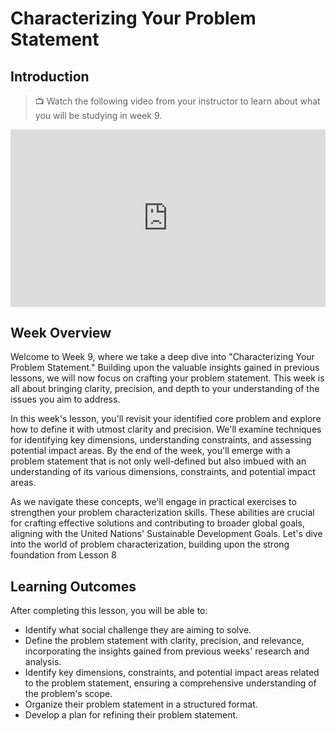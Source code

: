 # Characterizing Your Problem Statement

## Introduction

> 📺 Watch the following video from your instructor to learn about what you will be studying in week 9.

<div style="position: relative; padding-bottom: 56.25%; height: 0;"><iframe src="https://www.youtube.com/embed/DKZ-02B4ViI?si=_ajgzR3J1P-Ws1po"  title="YouTube video player" frameborder="0" allow="accelerometer; autoplay; clipboard-write; encrypted-media; gyroscope; picture-in-picture" allowfullscreen style="position: absolute; top: 0; left: 0; width: 100%; height: 100%;"></iframe></div>

## Week Overview

Welcome to Week 9, where we take a deep dive into "Characterizing Your Problem Statement." Building upon the valuable insights gained in previous lessons, we will now focus on crafting your problem statement. This week is all about bringing clarity, precision, and depth to your understanding of the issues you aim to address.

In this week's lesson, you'll revisit your identified core problem and explore how to define it with utmost clarity and precision. We'll examine techniques for identifying key dimensions, understanding constraints, and assessing potential impact areas. By the end of the week, you'll emerge with a problem statement that is not only well-defined but also imbued with an understanding of its various dimensions, constraints, and potential impact areas.

As we navigate these concepts, we'll engage in practical exercises to strengthen your problem characterization skills. These abilities are crucial for crafting effective solutions and contributing to broader global goals, aligning with the United Nations' Sustainable Development Goals. Let's dive into the world of problem characterization, building upon the strong foundation from Lesson 8

## Learning Outcomes

After completing this lesson, you will be able to:

- Identify what social challenge they are aiming to solve.
- Define the problem statement with clarity, precision, and relevance, incorporating the insights gained from previous weeks' research and analysis.
- Identify key dimensions, constraints, and potential impact areas related to the problem statement, ensuring a comprehensive understanding of the problem's scope.
- Organize their problem statement in a structured format.
- Develop a plan for refining their problem statement.
